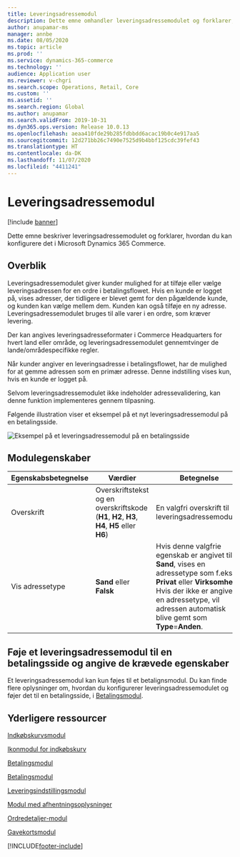 ```yaml
---
title: Leveringsadressemodul
description: Dette emne omhandler leveringsadressemodulet og forklarer, hvordan du kan konfigurere det i Microsoft Dynamics 365 Commerce.
author: anupamar-ms
manager: annbe
ms.date: 08/05/2020
ms.topic: article
ms.prod: ''
ms.service: dynamics-365-commerce
ms.technology: ''
audience: Application user
ms.reviewer: v-chgri
ms.search.scope: Operations, Retail, Core
ms.custom: ''
ms.assetid: ''
ms.search.region: Global
ms.author: anupamar
ms.search.validFrom: 2019-10-31
ms.dyn365.ops.version: Release 10.0.13
ms.openlocfilehash: aeaa410fde29b285fdbbdd6acac19b0c4e917aa5
ms.sourcegitcommit: 12d271bb26c7490e7525d9b4bbf125cdc39fef43
ms.translationtype: HT
ms.contentlocale: da-DK
ms.lasthandoff: 11/07/2020
ms.locfileid: "4411241"
---
```

# <a name="shipping-address-module"></a>Leveringsadressemodul

[!include [banner](includes/banner.md)]

Dette emne beskriver leveringsadressemodulet og forklarer, hvordan du kan konfigurere det i Microsoft Dynamics 365 Commerce.

## <a name="overview"></a>Overblik

Leveringsadressemodulet giver kunder mulighed for at tilføje eller vælge leveringsadressen for en ordre i betalingsflowet. Hvis en kunde er logget på, vises adresser, der tidligere er blevet gemt for den pågældende kunde, og kunden kan vælge mellem dem. Kunden kan også tilføje en ny adresse. Leveringsadressemodulet bruges til alle varer i en ordre, som kræver levering.

Der kan angives leveringsadresseformater i Commerce Headquarters for hvert land eller område, og leveringsadressemodulet gennemtvinger de lande/områdespecifikke regler.

Når kunder angiver en leveringsadresse i betalingsflowet, har de mulighed for at gemme adressen som en primær adresse. Denne indstilling vises kun, hvis en kunde er logget på.

Selvom leveringsadressemodulet ikke indeholder adressevalidering, kan denne funktion implementeres gennem tilpasning.

Følgende illustration viser et eksempel på et nyt leveringsadressemodul på en betalingsside.

![Eksempel på et leveringsadressemodul på en betalingsside](./media/ecommerce-shippingaddress.PNG)

## <a name="module-properties"></a>Modulegenskaber

| Egenskabsbetegnelse | Værdier | Betegnelse |
|---------------|--------|-------------|
| Overskrift | Overskriftstekst og en overskriftskode (**H1**, **H2**, **H3**, **H4**, **H5** eller **H6**) | En valgfri overskrift til leveringsadressemodulet. |
| Vis adressetype | **Sand** eller **Falsk** | Hvis denne valgfrie egenskab er angivet til **Sand**, vises en adressetype som f.eks **Privat** eller **Virksomhed**. Hvis der ikke er angivet en adressetype, vil adressen automatisk blive gemt som **Type**=**Anden**. |

## <a name="add-a-shipping-address-module-to-a-checkout-page-and-set-the-required-properties"></a>Føje et leveringsadressemodul til en betalingsside og angive de krævede egenskaber

Et leveringsadressemodul kan kun føjes til et betalignsmodul. Du kan finde flere oplysninger om, hvordan du konfigurerer leveringsadressemodulet og føjer det til en betalingsside, i [Betalingsmodul](add-checkout-module.md).

## <a name="additional-resources"></a>Yderligere ressourcer

[Indkøbskurvsmodul](add-cart-module.md)

[Ikonmodul for indkøbskurv](cart-icon-module.md)

[Betalingsmodul](add-checkout-module.md)

[Betalingsmodul](payment-module.md)

[Leveringsindstillingsmodul](delivery-options-module.md)

[Modul med afhentningsoplysninger](pickup-info-module.md)

[Ordredetaljer-modul](order-confirmation-module.md)

[Gavekortsmodul](add-giftcard.md)


[!INCLUDE[footer-include](../includes/footer-banner.md)]